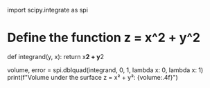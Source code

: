 import scipy.integrate as spi

# Define the function z = x^2 + y^2
def integrand(y, x):
    return x**2 + y**2

volume, error = spi.dblquad(integrand, 0, 1, lambda x: 0, lambda x: 1)
print(f"Volume under the surface z = x² + y²: {volume:.4f}")
